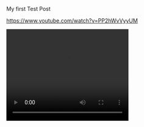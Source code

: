 <p> My first Test Post </p>

https://www.youtube.com/watch?v=PP2hWvVyyUM

 <video width="320" height="240" controls>
   <source src="https://www.youtube.com/watch?v=PP2hWvVyyUM"
            type="video/mp4">
  </video>
